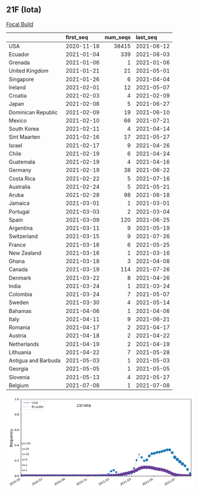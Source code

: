 

## 21F (Iota)
[Focal Build](https://nextstrain.org/groups/neherlab/ncov/21F.Iota?c=gt-S_484)

|                     | first_seq   |   num_seqs | last_seq   |
|:--------------------|:------------|-----------:|:-----------|
| USA                 | 2020-11-18  |      38415 | 2021-08-12 |
| Ecuador             | 2021-01-04  |        339 | 2021-08-03 |
| Grenada             | 2021-01-06  |          1 | 2021-01-06 |
| United Kingdom      | 2021-01-21  |         21 | 2021-05-01 |
| Singapore           | 2021-01-26  |          6 | 2021-04-04 |
| Ireland             | 2021-02-01  |         12 | 2021-05-07 |
| Croatia             | 2021-02-03  |          4 | 2021-02-09 |
| Japan               | 2021-02-08  |          5 | 2021-06-27 |
| Dominican Republic  | 2021-02-09  |         19 | 2021-06-10 |
| Mexico              | 2021-02-10  |         66 | 2021-07-21 |
| South Korea         | 2021-02-11  |          4 | 2021-04-14 |
| Sint Maarten        | 2021-02-16  |         17 | 2021-05-27 |
| Israel              | 2021-02-17  |          9 | 2021-04-26 |
| Chile               | 2021-02-19  |          6 | 2021-04-24 |
| Guatemala           | 2021-02-19  |          4 | 2021-04-16 |
| Germany             | 2021-02-19  |         38 | 2021-06-22 |
| Costa Rica          | 2021-02-22  |          5 | 2021-07-16 |
| Australia           | 2021-02-24  |          5 | 2021-05-21 |
| Aruba               | 2021-02-28  |         98 | 2021-06-18 |
| Jamaica             | 2021-03-01  |          1 | 2021-03-01 |
| Portugal            | 2021-03-03  |          2 | 2021-03-04 |
| Spain               | 2021-03-09  |        120 | 2021-06-25 |
| Argentina           | 2021-03-11  |          9 | 2021-05-19 |
| Switzerland         | 2021-03-15  |          9 | 2021-07-26 |
| France              | 2021-03-16  |          6 | 2021-05-25 |
| New Zealand         | 2021-03-16  |          1 | 2021-03-16 |
| Ghana               | 2021-03-18  |          3 | 2021-04-08 |
| Canada              | 2021-03-19  |        114 | 2021-07-26 |
| Denmark             | 2021-03-22  |          8 | 2021-04-26 |
| India               | 2021-03-24  |          1 | 2021-03-24 |
| Colombia            | 2021-03-24  |          7 | 2021-05-07 |
| Sweden              | 2021-03-30  |          4 | 2021-05-14 |
| Bahamas             | 2021-04-06  |          1 | 2021-04-06 |
| Italy               | 2021-04-11  |          9 | 2021-06-21 |
| Romania             | 2021-04-17  |          2 | 2021-04-17 |
| Austria             | 2021-04-18  |          2 | 2021-04-22 |
| Netherlands         | 2021-04-19  |          2 | 2021-04-19 |
| Lithuania           | 2021-04-22  |          7 | 2021-05-28 |
| Antigua and Barbuda | 2021-05-03  |          1 | 2021-05-03 |
| Georgia             | 2021-05-05  |          1 | 2021-05-05 |
| Slovenia            | 2021-05-13  |          4 | 2021-05-27 |
| Belgium             | 2021-07-08  |          1 | 2021-07-08 |

![Overall trends 21F.Iota](/overall_trends_figures/overall_trends_21F.Iota.png)